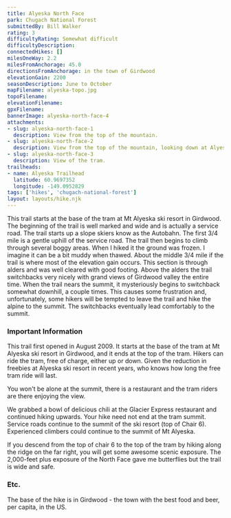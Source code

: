 ```yaml
---
title: Alyeska North Face
park: Chugach National Forest
submittedBy: Bill Walker
rating: 3
difficultyRating: Somewhat difficult
difficultyDescription: 
connectedHikes: []
milesOneWay: 2.2
milesFromAnchorage: 45.0
directionsFromAnchorage: in the town of Girdwood
elevationGain: 2200
seasonDescription: June to October
mapFilename: alyeska-topo.jpg
topoFilename: 
elevationFilename: 
gpxFilename: 
bannerImage: alyeska-north-face-4
attachments:
- slug: alyeska-north-face-1
  description: View from the top of the mountain.
- slug: alyeska-north-face-2
  description: View from the top of the mountain, looking down at Alyeska Resort.
- slug: alyeska-north-face-3
  description: View of the tram.
trailheads:
- name: Alyeska Trailhead
  latitude: 60.9697352
  longitude: -149.0952829
tags: ['hikes', 'chugach-national-forest']
layout: layouts/hike.njk
---
```

This trail starts at the base of the tram at Mt Alyeska ski resort in Girdwood. The beginning of the trail is well marked and wide and is actually a service road. The trail starts up a slope skiers know as the Autobahn. The first 3/4 mile is a gentle uphill of the service road. The trail then begins to climb through several boggy areas. When I hiked it the ground was frozen. I imagine it can be a bit muddy when thawed. About the middle 3/4 mile if the trail is where most of the elevation gain occurs. This section is through alders and was well cleared with good footing. Above the alders the trail switchbacks very nicely with grand views of Girdwood valley the entire time. When the trail nears the summit, it mysteriously begins to switchback somewhat downhill, a couple times. This causes some frustration and, unfortunately, some hikers will be tempted to leave the trail and hike the alpine to the summit. The switchbacks eventually lead comfortably to the summit.

### Important Information

This trail first opened in August 2009. It starts at the base of the tram at Mt Alyeska ski resort in Girdwood, and it ends at the top of the tram. Hikers can ride the tram, free of charge, either up or down. Given the reduction in freebies at Alyeska ski resort in recent years, who knows how long the free tram ride will last.

You won't be alone at the summit, there is a restaurant and the tram riders are there enjoying the view.

We grabbed a bowl of delicious chili at the Glacier Express restaurant and continued hiking upwards. Your hike need not end at the tram summit. Service roads continue to the summit of the ski resort (top of Chair 6). Experienced climbers could continue to the summit of Mt Alyeska.

If you descend from the top of chair 6 to the top of the tram by hiking along the ridge on the far right, you will get some awesome scenic exposure. The 2,000-feet plus exposure of the North Face gave me butterflies but the trail is wide and safe.

### Etc.

The base of the hike is in Girdwood - the town with the best food and beer, per capita, in the US.